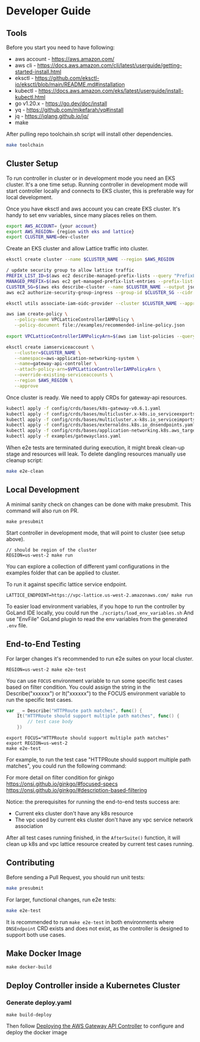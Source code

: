 # Developer Guide

## Tools

Before you start you need to have following:

- aws account - https://aws.amazon.com/
- aws cli - https://docs.aws.amazon.com/cli/latest/userguide/getting-started-install.html
- eksctl - https://github.com/eksctl-io/eksctl/blob/main/README.md#installation
- kubectl - https://docs.aws.amazon.com/eks/latest/userguide/install-kubectl.html
- go v1.20.x - https://go.dev/doc/install
- yq - https://github.com/mikefarah/yq#install
- jq - https://jqlang.github.io/jq/
- make 

After pulling repo toolchain.sh script will install other dependencies.

```bash
make toolchain
```

## Cluster Setup

To run controller in cluster or in development mode you need an EKS cluster. It's a one time setup.
Running controller in development mode will start controller locally and connects to EKS cluster, 
this is preferable way for local development.

Once you have eksctl and aws account you can create EKS cluster. It's handy to set env variables, since many places relies on them.

```bash
export AWS_ACCOUNT= {your account}
export AWS_REGION= {region with eks and lattice}
export CLUSTER_NAME=dev-cluster
```

Create an EKS cluster and allow Lattice traffic into cluster.

```bash
eksctl create cluster --name $CLUSTER_NAME --region $AWS_REGION

/ update security group to allow lattice traffic
PREFIX_LIST_ID=$(aws ec2 describe-managed-prefix-lists --query "PrefixLists[?PrefixListName=="\'com.amazonaws.$AWS_REGION.vpc-lattice\'"].PrefixListId" | jq -r '.[]')
MANAGED_PREFIX=$(aws ec2 get-managed-prefix-list-entries --prefix-list-id $PREFIX_LIST_ID --output json  | jq -r '.Entries[0].Cidr')
CLUSTER_SG=$(aws eks describe-cluster --name $CLUSTER_NAME --output json| jq -r '.cluster.resourcesVpcConfig.clusterSecurityGroupId')
aws ec2 authorize-security-group-ingress --group-id $CLUSTER_SG --cidr $MANAGED_PREFIX --protocol -1

eksctl utils associate-iam-oidc-provider --cluster $CLUSTER_NAME --approve --region $AWS_REGION

aws iam create-policy \
   --policy-name VPCLatticeControllerIAMPolicy \
   --policy-document file://examples/recommended-inline-policy.json
   
export VPCLatticeControllerIAMPolicyArn=$(aws iam list-policies --query 'Policies[?PolicyName==`VPCLatticeControllerIAMPolicy`].Arn' --output text)

eksctl create iamserviceaccount \
   --cluster=$CLUSTER_NAME \
   --namespace=aws-application-networking-system \
   --name=gateway-api-controller \
   --attach-policy-arn=$VPCLatticeControllerIAMPolicyArn \
   --override-existing-serviceaccounts \
   --region $AWS_REGION \
   --approve
```

Once cluster is ready. We need to apply CRDs for gateway-api resources.

```bash
kubectl apply -f config/crds/bases/k8s-gateway-v0.6.1.yaml
kubectl apply -f config/crds/bases/multicluster.x-k8s.io_serviceexports.yaml
kubectl apply -f config/crds/bases/multicluster.x-k8s.io_serviceimports.yaml
kubectl apply -f config/crds/bases/externaldns.k8s.io_dnsendpoints.yaml
kubectl apply -f config/crds/bases/application-networking.k8s.aws_targetgrouppolicies.yaml
kubectl apply -f examples/gatewayclass.yaml
```

When e2e tests are terminated during execution, it might break clean-up stage and resources will leak. To delete dangling resources manually use cleanup script:

```bash
make e2e-clean
```

## Local Development

A minimal sanity check on changes can be done with make presubmit. This command will also run on PR.

```
make presubmit
```

Start controller in development mode, that will point to cluster (see setup above).

```
// should be region of the cluster
REGION=us-west-2 make run
```

You can explore a collection of different yaml configurations in the examples folder that can be applied to cluster.

To run it against specific lattice service endpoint.

```
LATTICE_ENDPOINT=https://vpc-lattice.us-west-2.amazonaws.com/ make run
```

To easier load environment variables, if you hope to run the controller by GoLand IDE locally, you could run the `./scripts/load_env_variables.sh`
And use "EnvFile" GoLand plugin to read the env variables from the generated `.env` file.

## End-to-End Testing

For larger changes it's recommended to run e2e suites on your local cluster.

```
REGION=us-west-2 make e2e-test
```

You can use `FOCUS` environment variable to run some specific test cases based on filter condition.
You could assign the string in the Describe("xxxxxx") or It("xxxxxx") to the FOCUS environment variable to run the specific test cases.
```go
var _ = Describe("HTTPRoute path matches", func() {
	It("HTTPRoute should support multiple path matches", func() {
        // test case body
    })
```

```
export FOCUS="HTTPRoute should support multiple path matches"
export REGION=us-west-2
make e2e-test
```

For example, to run the test case "HTTPRoute should support multiple path matches", you could run the following command:

For more detail on filter condition for ginkgo
https://onsi.github.io/ginkgo/#focused-specs
https://onsi.github.io/ginkgo/#description-based-filtering

Notice: the prerequisites for running the end-to-end tests success are:
- Current eks cluster don't have any k8s resource
- The vpc used by current eks cluster don't have any vpc service network association

After all test cases running finished, in the `AfterSuite()` function, it will clean up k8s and vpc lattice resource created by current test cases running.

## Contributing

Before sending a Pull Request, you should run unit tests:

```sh
make presubmit
```

For larger, functional changes, run e2e tests:
```sh
make e2e-test
```

It is recommended to run `make e2e-test` in both environments where `DNSEndpoint` CRD exists and does not exist,
as the controller is designed to support both use cases.

## Make Docker Image

```
make docker-build
```

## Deploy Controller inside a Kubernetes Cluster

### Generate deploy.yaml

```
make build-deploy
```
Then follow [Deploying the AWS Gateway API Controller](https://github.com/aws/aws-application-networking-k8s/blob/main/docs/deploy.md) to configure and deploy the docker image
